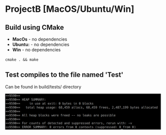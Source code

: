 # ProjectB [MacOS/Ubuntu/Win]
<h2>Build using CMake</h2>
<ul>
  <li><b>MacOs</b> - no dependencies</li>
  <li><b>Ubuntu:</b> - no dependencies</li>
  <li><b>Win</b> - no dependencies</li>
</ul>
<p><code>cmake . && make</code></p>
<h2>Test compiles to the file named 'Test'</h2>
<p>Can be found in build/tests/ directory</p>

<img style="max-height:600px" src='https://github.com/ArtemMartus/ProjectB/raw/master/valgrind.png'></img>
